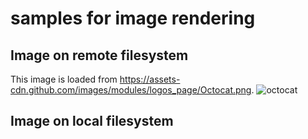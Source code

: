 # samples for image rendering

## Image on remote filesystem
This image is loaded from https://assets-cdn.github.com/images/modules/logos_page/Octocat.png.
![octocat](https://assets-cdn.github.com/images/modules/logos_page/Octocat.png)

## Image on local filesystem
